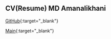## CV(Resume) MD Amanalikhani

[GitHub](http://md-akhi.github.io/){:target="_blank"}

[Main](http://akhi.ir/){:target="_blank"}




